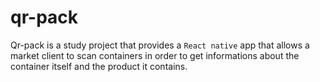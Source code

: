 # qr-pack


Qr-pack is a study project that provides a `React native` app that allows a market client to scan containers in order to get informations about the container itself and the product it contains. 

